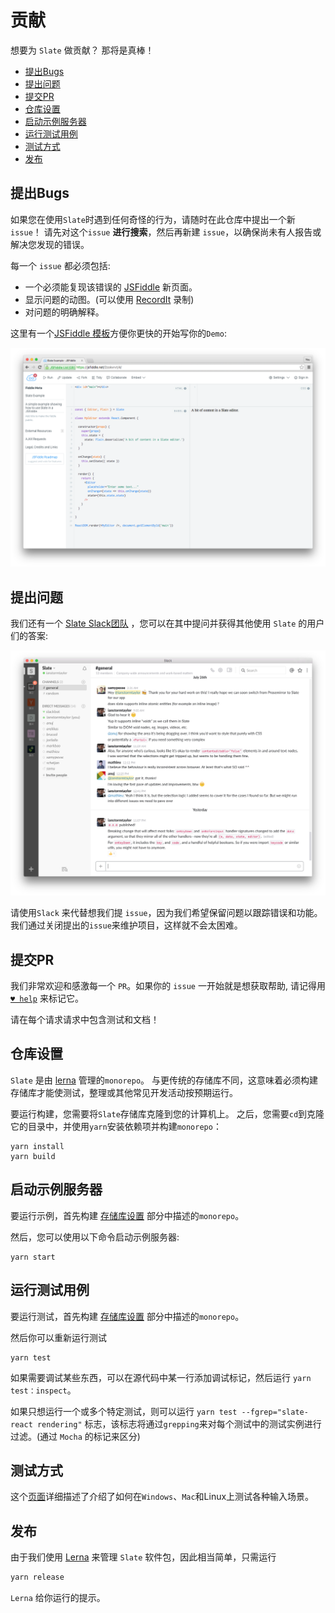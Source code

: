 # 贡献

想要为 `Slate` 做贡献？ 那将是真棒！

- [提出Bugs](#提出Bugs)
- [提出问题](#提出问题)
- [提交PR](#提交PR)
- [仓库设置](#仓库设置)
- [启动示例服务器](#启动示例服务器)
- [运行测试用例](#运行测试用例)
- [测试方式](#测试方式)
- [发布](#发布)

## 提出Bugs

如果您在使用`Slate`时遇到任何奇怪的行为，请随时在此仓库中提出一个新 `issue`！ 请先对这个`issue` **进行搜索**，然后再新建 `issue`，以确保尚未有人报告或解决您发现的错误。

每一个 `issue` 都必须包括:

- 一个必须能复现该错误的 [JSFiddle](https://jsfiddle.net/01pLxfzu/) 新页面。
- 显示问题的动图。(可以使用 [RecordIt](http://recordit.co/) 录制)
- 对问题的明确解释。

这里有一个[JSFiddle 模板](https://jsfiddle.net/01pLxfzu/)方便你更快的开始写你的`Demo`:

[![](./images/jsfiddle.png)](https://jsfiddle.net/01pLxfzu/)

## 提出问题

我们还有一个 [Slate Slack团队](https://slate-slack.herokuapp.com) ，您可以在其中提问并获得其他使用 `Slate` 的用户们的答案:

![](./images/slack.png)

请使用`Slack` 来代替想我们提 `issue`，因为我们希望保留问题以跟踪错误和功能。 我们通过关闭提出的`issue`来维护项目，这样就不会太困难。

## 提交PR

我们非常欢迎和感激每一个 `PR`。如果你的 `issue` 一开始就是想获取帮助, 请记得用 [`♥ help`](https://github.com/ianstormtaylor/slate/issues?q=is%3Aissue+is%3Aopen+label%3A%22%E2%99%A5+help%22) 来标记它。

请在每个请求请求中包含测试和文档！

## 仓库设置

`Slate` 是由 [lerna](https://github.com/lerna/lerna) 管理的`monorepo`。 与更传统的存储库不同，这意味着必须构建存储库才能使测试，整理或其他常见开发活动按预期运行。

要运行构建，您需要将`Slate`存储库克隆到您的计算机上。 之后，您需要`cd`到克隆它的目录中，并使用`yarn`安装依赖项并构建`monorepo`：

```
yarn install
yarn build
```

## 启动示例服务器

要运行示例，首先构建 [存储库设置](http://localhost:9527/athena/zh/slate/Contributing.html#repository-setup) 部分中描述的`monorepo`。

然后，您可以使用以下命令启动示例服务器:

```
yarn start
```

## 运行测试用例

要运行测试，首先构建 [存储库设置](#repository-setup) 部分中描述的`monorepo`。

然后你可以重新运行测试

```
yarn test
```

如果需要调试某些东西，可以在源代码中某一行添加调试标记，然后运行 `yarn test：inspect`。

如果只想运行一个或多个特定测试，则可以运行 `yarn test --fgrep="slate-react rendering"` 标志，该标志将通过`grepping`来对每个测试中的测试实例进行过滤。(通过 `Mocha` 的标记来区分)

## 测试方式

这个[页面](https://github.com/Microsoft/vscode/wiki/IME-Test)详细描述了介绍了如何在`Windows`、`Mac`和Linux上测试各种输入场景。

## 发布

由于我们使用 [Lerna](https://lerna.js.org) 来管理 `Slate` 软件包，因此相当简单，只需运行

```js
yarn release
```

`Lerna` 给你运行的提示。
